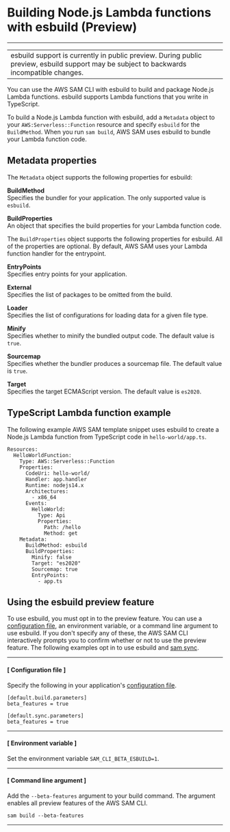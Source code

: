 # Building Node\.js Lambda functions with esbuild \(Preview\)<a name="serverless-sam-cli-using-build-typescript"></a>


****  

|  | 
| --- |
| esbuild support is currently in public preview\. During public preview, esbuild support may be subject to backwards incompatible changes\. | 

You can use the AWS SAM CLI with esbuild to build and package Node\.js Lambda functions\. esbuild supports Lambda functions that you write in TypeScript\.

To build a Node\.js Lambda function with esbuild, add a `Metadata` object to your `AWS:Serverless::Function` resource and specify `esbuild` for the `BuildMethod`\. When you run `sam build`, AWS SAM uses esbuild to bundle your Lambda function code\.

## Metadata properties<a name="serverless-sam-cli-using-build-typescript-metadata"></a>

The `Metadata` object supports the following properties for esbuild:

**BuildMethod**  
Specifies the bundler for your application\. The only supported value is `esbuild`\.

**BuildProperties**  
An object that specifies the build properties for your Lambda function code\.

The `BuildProperties` object supports the following properties for esbuild\. All of the properties are optional\. By default, AWS SAM uses your Lambda function handler for the entrypoint\.

**EntryPoints**  
Specifies entry points for your application\.

**External**  
Specifies the list of packages to be omitted from the build\.

**Loader**  
Specifies the list of configurations for loading data for a given file type\.

**Minify**  
Specifies whether to minify the bundled output code\. The default value is `true`\.

**Sourcemap**  
Specifies whether the bundler produces a sourcemap file\. The default value is `true`\.

**Target**  
Specifies the target ECMAScript version\. The default value is `es2020`\.

## TypeScript Lambda function example<a name="serverless-sam-cli-using-build-typescript-example"></a>

The following example AWS SAM template snippet uses esbuild to create a Node\.js Lambda function from TypeScript code in `hello-world/app.ts`\.

```
Resources:
  HelloWorldFunction:
    Type: AWS::Serverless::Function
    Properties:
      CodeUri: hello-world/
      Handler: app.handler
      Runtime: nodejs14.x
      Architectures:
        - x86_64
      Events:
        HelloWorld:
          Type: Api 
          Properties:
            Path: /hello
            Method: get
    Metadata:
      BuildMethod: esbuild
      BuildProperties:
        Minify: false
        Target: "es2020"
        Sourcemap: true
        EntryPoints: 
          - app.ts
```

## Using the esbuild preview feature<a name="serverless-sam-cli-using-build-esbuild-preview"></a>

To use esbuild, you must opt in to the preview feature\. You can use a [configuration file](serverless-sam-cli-config.md), an environment variable, or a command line argument to use esbuild\. If you don't specify any of these, the AWS SAM CLI interactively prompts you to confirm whether or not to use the preview feature\. The following examples opt in to use esbuild and [sam sync](accelerate-sync.md)\.

------
#### [ Configuration file ]

Specify the following in your application's [configuration file](serverless-sam-cli-config.md)\.

```
[default.build.parameters]
beta_features = true
          
[default.sync.parameters]
beta_features = true
```

------
#### [ Environment variable ]

Set the environment variable `SAM_CLI_BETA_ESBUILD=1`\.

------
#### [ Command line argument ]

Add the `--beta-features` argument to your build command\. The argument enables all preview features of the AWS SAM CLI\.

```
sam build --beta-features
```

------